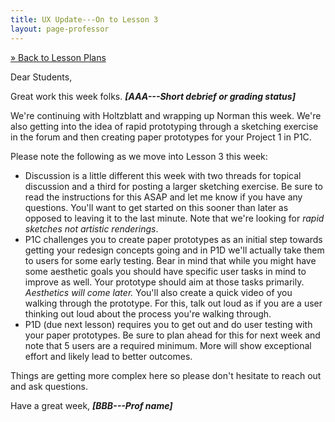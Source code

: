 ```yaml
---
title: UX Update---On to Lesson 3
layout: page-professor
---
```

[&raquo; Back to Lesson Plans](/lesson-plans/)

Dear Students, 

Great work this week folks. ***[AAA---Short debrief or grading status]***

We're continuing with Holtzblatt and wrapping up Norman this week. We're also getting into the idea of rapid prototyping through a sketching exercise in the forum and then creating paper prototypes for your Project 1 in P1C.

Please note the following as we move into Lesson 3 this week:

* Discussion is a little different this week with two threads for topical discussion and a third for posting a larger sketching exercise. Be sure to read the instructions for this ASAP and let me know if you have any questions. You'll want to get started on this sooner than later as opposed to leaving it to the last minute. Note that we're looking for *rapid sketches not artistic renderings*.
* P1C challenges you to create paper prototypes as an initial step towards getting your redesign concepts going and in P1D we'll actually take them to users for some early testing. Bear in mind that while you might have some aesthetic goals you should have specific user tasks in mind to improve as well. Your prototype should aim at those tasks primarily. *Aesthetics will come later.* You'll also create a quick video of you walking through the prototype. For this, talk out loud as if you are a user thinking out loud about the process you're walking through.
* P1D (due next lesson) requires you to get out and do user testing with your paper prototypes. Be sure to plan ahead for this for next week and note that 5 users are a required minimum. More will show exceptional effort and likely lead to better outcomes.

Things are getting more complex here so please don't hesitate to reach out and ask questions.

Have a great week,
***[BBB---Prof name]***
